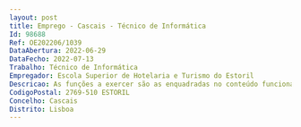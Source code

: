 ```yaml
--- 
layout: post
title: Emprego - Cascais - Técnico de Informática
Id: 98688
Ref: OE202206/1039
DataAbertura: 2022-06-29
DataFecho: 2022-07-13
Trabalho: Técnico de Informática
Empregador: Escola Superior de Hotelaria e Turismo do Estoril
Descricao: As funções a exercer são as enquadradas no conteúdo funcional do nível profissional de Técnico de Informática das Carreiras de Informática da Administração Pública (Decreto Lei n.º 97 2001. D.R. N.º 72, Série I A de 2001 03 26), para as áreas e conteúdos funcionais definidos na Portaria n.º 358 2002. D.R. Nº 78, Série I B de 2002 04 03, mais especificamente na área de helpdesk, tendo a seu cargo, entre outras, as seguintes funções principais    Microinformática (manutenção de equipamento, software informático e aplicacional)   Suporte ao utilizador (discentes e funcionários   docentes e não docentes)    Configuração e suporte base de rede     Configuração e suporte base de sistemas    Configuração e suporte de clientes na rede wireless institucional (dispositivos móveis e equipamentos informáticos)    Manutenção de plataforma de helpdesk – registo e resolução de pedidos ocorrências    Configuração e manutenção de equipamentos multimédia (écrans interativos  vídeo projetores  equipamentos de som, etc.)     Implementação e suporte de pequenas aplicações (utilitários), scripts e base de dados     Realização e manutenção de cópias de segurança e recuperação.Os candidatos deverão ainda demonstrar competências ao nível de adaptação e motivação para melhoria continua, trabalho em equipa e cooperação. Os candidatos, em contrapartida, terão a oportunidade de    Ser integrados e contextualizados nos métodos e procedimentos de trabalho quer organizacionais, quer tecnológicos dos Serviços a integrar    Trabalharem integrados na equipa de helpdesk e colaborar com técnicos superiores de informática (especializados) da Instituição    Em termos de Software, tomar contato, entre outros, com  Sistemas Operativos Desktop  Plataforma para registo, acompanhamento e gestão de pedidos de helpdesk  Software para controlo remoto  Software ao nível de utilizador e aplicacional  outras aplicações de gestão institucional   Hardware, tomar contato, entre outros, com  Computadores Desktop (de várias arquiteturas e fabricantes)  Laptops (de várias arquiteturas e fabricantes)  Equipamentos de rede (de vários fabricantes)  equipamentos multimédia (de diferentes tipologias)  leitores biométricos.
CodigoPostal: 2769-510 ESTORIL
Concelho: Cascais
Distrito: Lisboa
--- 
```

